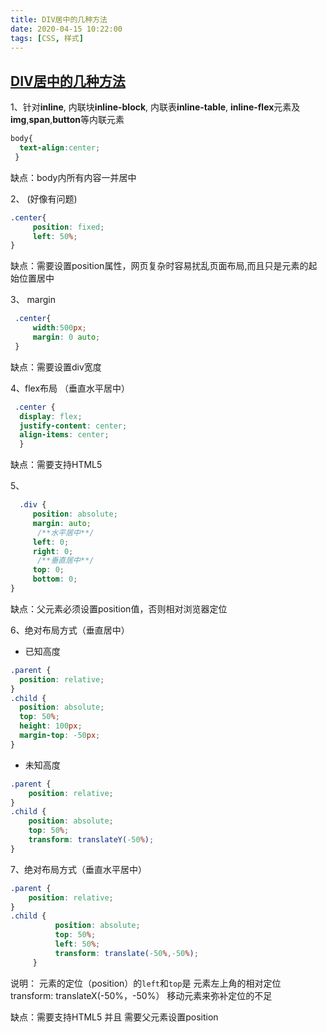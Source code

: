 ```yaml
---
title: DIV居中的几种方法
date: 2020-04-15 10:22:00
tags: [CSS, 样式]
---
```


## [DIV居中的几种方法](https://www.cnblogs.com/ones/p/4362531.html)

1、针对**inline**, 内联块**inline-block**, 内联表**inline-table**, **inline-flex**元素及**img**,**span**,**button**等内联元素

```css
body{  
  text-align:center;  
 } 
```

缺点：body内所有内容一并居中

2、  (好像有问题)

```css
.center{
     position: fixed;
     left: 50%;
}
```

缺点：需要设置position属性，网页复杂时容易扰乱页面布局,而且只是元素的起始位置居中

3、 margin

```css
 .center{
     width:500px;
     margin: 0 auto;
 }
```

缺点：需要设置div宽度

4、flex布局 （垂直水平居中）

```css
 .center {  
  display: flex;  
  justify-content: center;  
  align-items: center;  
  } 
```

缺点：需要支持HTML5

5、

```css
  .div {
     position: absolute;
     margin: auto;
      /**水平居中**/
     left: 0;
     right: 0;
      /**垂直居中**/
     top: 0;
     bottom: 0;
} 
```

缺点：父元素必须设置position值，否则相对浏览器定位

6、绝对布局方式（垂直居中）

- 已知高度

```css
.parent {
  position: relative;
}
.child {
  position: absolute;
  top: 50%;
  height: 100px;
  margin-top: -50px; 
}
```

- 未知高度

```css
.parent {
    position: relative;
}
.child {
    position: absolute;
    top: 50%;
    transform: translateY(-50%);
}
```

7、绝对布局方式（垂直水平居中）

```css
.parent {
    position: relative;
}
.child {
          position: absolute;  
          top: 50%;      
          left: 50%;
          transform: translate(-50%,-50%); 
     }
```

说明： 元素的定位（position）的`left`和`top`是 元素左上角的相对定位
           transform: translateX(-50%，-50%） 移动元素来弥补定位的不足

缺点：需要支持HTML5 并且 需要父元素设置position


